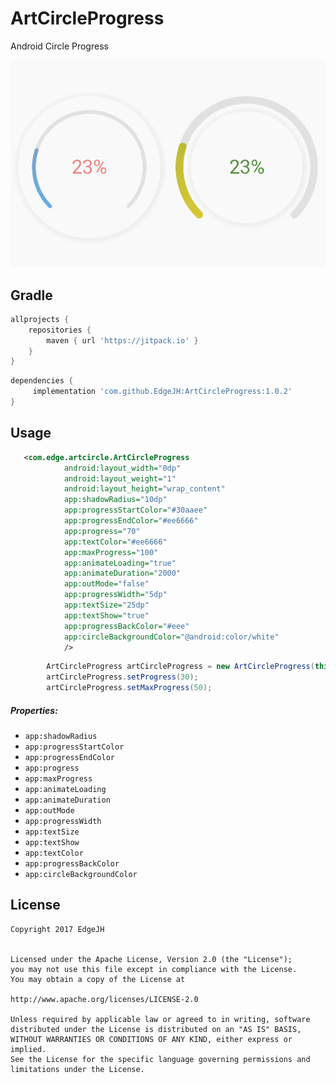 ArtCircleProgress
===============
Android Circle Progress 

![ArtCircleProgress](/ArtCircleProgress_.gif)

Gradle
------------
```groovy
allprojects {
    repositories {
        maven { url 'https://jitpack.io' }
    }
}
```
```groovy
dependencies {
     implementation 'com.github.EdgeJH:ArtCircleProgress:1.0.2'
}
```

Usage
--------
```xml
   <com.edge.artcircle.ArtCircleProgress
            android:layout_width="0dp"
            android:layout_weight="1"
            android:layout_height="wrap_content"
            app:shadowRadius="10dp"
            app:progressStartColor="#30aaee"
            app:progressEndColor="#ee6666"
            app:progress="70"
            app:textColor="#ee6666"
            app:maxProgress="100"
            app:animateLoading="true"
            app:animateDuration="2000"
            app:outMode="false"
            app:progressWidth="5dp"
            app:textSize="25dp"
            app:textShow="true"
            app:progressBackColor="#eee"
            app:circleBackgroundColor="@android:color/white"
            />
```
```java
        ArtCircleProgress artCircleProgress = new ArtCircleProgress(this);
        artCircleProgress.setProgress(30);
        artCircleProgress.setMaxProgress(50);
```


##### Properties:

* `app:shadowRadius`
* `app:progressStartColor`
* `app:progressEndColor`
* `app:progress`
* `app:maxProgress`
* `app:animateLoading`
* `app:animateDuration`
* `app:outMode`
* `app:progressWidth`
* `app:textSize`
* `app:textShow`
* `app:textColor`
* `app:progressBackColor`    
* `app:circleBackgroundColor`         

License
--------
```
Copyright 2017 EdgeJH


Licensed under the Apache License, Version 2.0 (the "License");
you may not use this file except in compliance with the License.
You may obtain a copy of the License at

http://www.apache.org/licenses/LICENSE-2.0

Unless required by applicable law or agreed to in writing, software
distributed under the License is distributed on an "AS IS" BASIS,
WITHOUT WARRANTIES OR CONDITIONS OF ANY KIND, either express or implied.
See the License for the specific language governing permissions and
limitations under the License.

```
